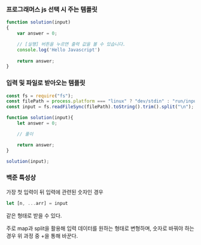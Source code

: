 ### 프로그래머스 js 선택 시 주는 템플릿
```js
function solution(input)
{
    var answer = 0;

    // [실행] 버튼을 누르면 출력 값을 볼 수 있습니다.
    console.log('Hello Javascript')
    
    return answer;
}
```

### 입력 및 파일로 받아오는 템플릿
```js
const fs = require("fs");
const filePath = process.platform === "linux" ? "dev/stdin" : "run/input.txt";
const input = fs.readFileSync(filePath).toString().trim().split("\n");

function solution(input){
    let answer = 0;

    // 풀이

    return answer;
}

solution(input);
```

### 백준 특성상
가장 첫 입력이 뒤 입력에 관련된 숫자인 경우
```js
let [n, ...arr] = input
```
같은 형태로 받을 수 있다.

주로 map과 split을 활용해 입력 데이터를 원하는 형태로 변형하며, 숫자로 바꿔야 하는 경우 위 과정 중 +을 통해 바꾼다.
